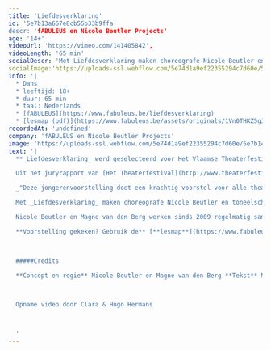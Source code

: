 ```yaml
---
title: 'Liefdesverklaring'
id: '5e7b13a667e8cb55b33b9ffa
descr: 'fABULEUS en Nicole Beutler Projects'
age: '14+'
videoUrl: 'https://vimeo.com/141405842',
videoLength: '65 min'
socialDescr: 'Met Liefdesverklaring maken choreografe Nicole Beutler en toneelschrijfster Magne van den Berg een schaduwversie van het ophefmakende Publikumsbeschimpfung van Peter Handke uit 1966, dat de toenmalige theaterwetten van tafel veegde. Liefdesverklaring keert de tekst om tot een verleidelijke en verwarrende lofzang aan het theater en het publiek; uitgesproken, gedanst en gebeatboxt door zes jonge spelers en voortgestuwd door de onweerstaanbare elektronische beats van DJ/componist Gary Shepherd.'
socialImage:'https://uploads-ssl.webflow.com/5e74d1a9ef22355294c7d60e/5e7b14a4dba97fbce607fedb_fabuleus_liefdesverklaring.jpg'
info: '|
  * Dans
  * leeftijd: 18+
  * duur: 65 min
  * taal: Nederlands
  * [fABULEUS](https://www.fabuleus.be/liefdesverklaring)
  * [lesmap (pdf)](https://www.fabuleus.be/assets/originals/1Vn0THKZ5gJzhp51W1Dh9q_LQYLfoi8qB.pdf)‍'
recordedAt: 'undefined'
company: 'fABULEUS en Nicole Beutler Projects'
image: 'https://uploads-ssl.webflow.com/5e74d1a9ef22355294c7d60e/5e7b14a4dba97fbce607fedb_fabuleus_liefdesverklaring.jpg'
text: '|
  **_Liefdesverklaring_ werd geselecteerd voor Het Vlaamse Theaterfestival 2015. Bovendien wordt de voorstelling ook getoond op het Nederlandse Theaterfestival.**

  Uit het juryrapport van [Het Theaterfestival](http://www.theaterfestival.be/2015/jury):

  _"Deze jongerenvoorstelling doet een krachtig voorstel voor alle theater, te beginnen met haar opgeslagen wimpers en haar welgemeende glimlach naar de zaal. Een zeldzaam mooie ode aan de magie tussen scène en publiek. Een visitekaartje voor het theater."_

  Met _Liefdesverklaring_ maken choreografe Nicole Beutler en toneelschrijfster Magne van den Berg een schaduwversie van het ophefmakende _Publikumsbeschimpfung_ van Peter Handke uit 1966, dat de toenmalige theaterwetten van tafel veegde. _Liefdesverklaring_ keert de tekst om tot een verleidelijke en verwarrende lofzang aan het theater en het publiek; uitgesproken, gedanst en gebeatboxt door zes jonge spelers en voortgestuwd door de onweerstaanbare elektronische beats van DJ/componist Gary Shepherd.

  Nicole Beutler en Magne van den Berg werken sinds 2009 regelmatig samen, o.a. voor _1: SONGS_ (2009) en de jongerenvoorstelling _PIECE_ (2011). Hun werk valt niet in een vakje te stoppen. Is het dans? Is het theater? Een uit de hand gelopen popconcert? Vast staat dat het telkens zinderende belevenissen zijn.

  **Voorstelling gekeken? Gebruik de** [**lesmap**](https://www.fabuleus.be/assets/originals/1Vn0THKZ5gJzhp51W1Dh9q_LQYLfoi8qB.pdf) **voor nog meer plezier.**

  ‍

  #####Credits

  **Concept en regie** Nicole Beutler en Magne van den Berg **Tekst** Magne van den Berg, naar _Publikumsbeschimpfung_ van Peter Handke **Performers** Allen Assi, Bastien Bodarwé, Siska Bouwen, Laetitia Janssens, Stephanie Peeters en Jonas Vermeulen **Dramaturgie** Peter Anthonissen **Muziek** Gary Shepherd **Gebaren** Justa ter Haar **Toneelbeeld** Timme Afschrift **Kostuums** Dorine Van Autreve **Repetitor** Katja Pire **Productie** _f_ABULEUS en NBprojects **Coproductie** TAKT Dommelhof en KU\[N\]ST Leuven vzw in het kader van het stadsproject “Vesalius kruipt onder je huid”

  ‍

  Opname video door Clara & Hugo Hermans

  ‍

  ‍'
---
```

